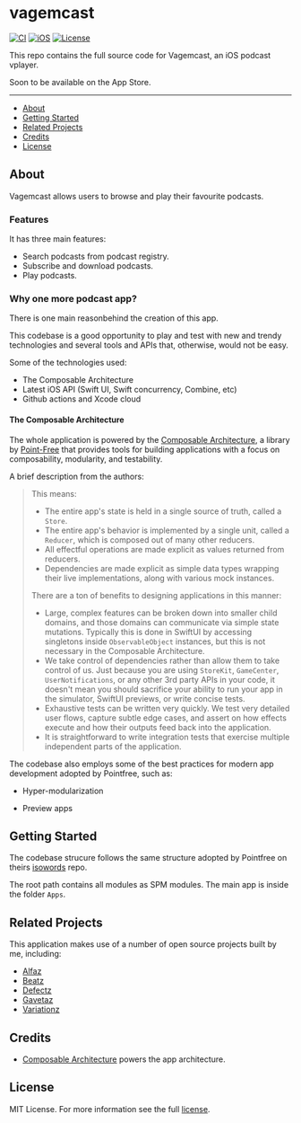 # vagemcast

[![CI](https://github.com/jjorgemoura/vagemcast/actions/workflows/.ci.yml/badge.svg)](https://github.com/jjorgemoura/vagemcast/actions/workflows/.ci.yml)
[![iOS](https://img.shields.io/badge/iOS-15.2-blue.svg)](https://github.com/apple/swift)
[![License](https://img.shields.io/github/license/jjorgemoura/vagemcast)](https://github.com/jjorgemoura/vagemcast/blob/main/LICENSE)

This repo contains the full source code for Vagemcast, an iOS podcast vplayer.

Soon to be available on the App Store.

---

* [About](#about)
* [Getting Started](#getting-started)
* [Related Projects](#related-projects)
* [Credits](#credits)
* [License](#license)

## About

Vagemcast allows users to browse and play their favourite podcasts.

### Features

It has three main features:

* Search podcasts from podcast registry.
* Subscribe and download podcasts.
* Play podcasts.

### Why one more podcast app?

There is one main reasonbehind the creation of this app.

This codebase is a good opportunity to play and test with new and trendy technologies and several tools and APIs that, otherwise, would not be easy.

Some of the technologies used:

* The Composable Architecture
* Latest iOS API (Swift UI, Swift concurrency, Combine, etc)
* Github actions and Xcode cloud

#### The Composable Architecture

The whole application is powered by the [Composable Architecture](https://github.com/pointfreeco/swift-composable-architecture), a library by [Point-Free](https://www.pointfree.co/collections/composable-architecture) that provides tools for building applications with a focus on composability, modularity, and testability.

A brief description from the authors:

>
> This means:
>
> * The entire app's state is held in a single source of truth, called a `Store`.
> * The entire app's behavior is implemented by a single unit, called a `Reducer`, which is composed out of many other reducers.
> * All effectful operations are made explicit as values returned from reducers.
> * Dependencies are made explicit as simple data types wrapping their live implementations, along with various mock instances.
>
> There are a ton of benefits to designing applications in this manner:
>
> * Large, complex features can be broken down into smaller child domains, and those domains can communicate via simple state mutations. Typically this is done in SwiftUI by accessing singletons inside `ObservableObject` instances, but this is not necessary in the Composable Architecture.
> * We take control of dependencies rather than allow them to take control of us. Just because you are using `StoreKit`, `GameCenter`, `UserNotifications`, or any other 3rd party APIs in your code, it doesn't mean you should sacrifice your ability to run your app in the simulator, SwiftUI previews, or write concise tests.
> * Exhaustive tests can be written very quickly. We test very detailed user flows, capture subtle edge cases, and assert on how effects execute and how their outputs feed back into the application.
> * It is straightforward to write integration tests that exercise multiple independent parts of the application.
>

The codebase also employs some of the best practices for modern app development adopted by Pointfree, such as:

* Hyper-modularization

* Preview apps

## Getting Started

The codebase strucure follows the same structure adopted by Pointfree on theirs [isowords](https://github.com/pointfreeco/isowords) repo.

The root path contains all modules as SPM modules. The main app is inside the folder `Apps`.

## Related Projects

This application makes use of a number of open source projects built by me, including:

* [Alfaz](https://github.com/jjorgemoura/alfaz)
* [Beatz](https://github.com/jjorgemoura/beatz)
* [Defectz](https://github.com/jjorgemoura/defectz)
* [Gavetaz](https://github.com/jjorgemoura/gavetaz)
* [Variationz](https://github.com/jjorgemoura/variationz)

## Credits

* [Composable Architecture](https://github.com/pointfreeco/swift-composable-architecture) powers the app architecture.

## License

MIT License. For more information see the full [license](LICENSE.md).
